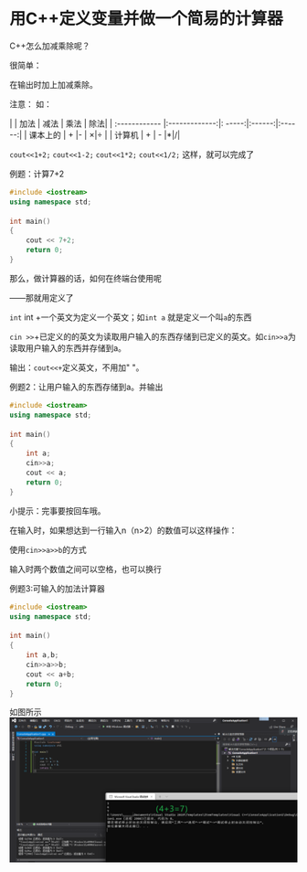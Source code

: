 # 用C++定义变量并做一个简易的计算器
C++怎么加减乘除呢？

很简单：

在输出时加上加减乘除。

注意：
如：

|               | 加法           | 减法    | 乘法   |     除法|
| :------------ |:-------------:|: -----:|:------:|:------:|
| 课本上的       | +              |-       |       ×|÷      |
| 计算机         | +              |  -     |*|/|

```cout<<1+2;```
```cout<<1-2;```
```cout<<1*2;```
```cout<<1/2;```
这样，就可以完成了

例题：计算7+2


```C++
#include <iostream>
using namespace std;

int main()
{
    cout << 7+2;
    return 0;
}
```
那么，做计算器的话，如何在终端台使用呢

——那就用定义了

`int`
int +一个英文为定义一个英文；如```int a``` 就是定义一个叫`a`的东西

```cin >>```+已定义的的英文为读取用户输入的东西存储到已定义的英文。如```cin>>a```为读取用户输入的东西并存储到a。

输出：```cout<<+```定义英文，不用加" "。

例题2：让用户输入的东西存储到a。并输出

```C++
#include <iostream>
using namespace std;

int main()
{
    int a;
    cin>>a;
    cout << a;
    return 0;
}
```
小提示：完事要按回车哦。

在输入时，如果想达到一行输入n（n>2）的数值可以这样操作：

使用```cin>>a>>b```的方式

输入时两个数值之间可以空格，也可以换行

例题3:可输入的加法计算器

```C++
#include <iostream>
using namespace std;

int main()
{
    int a,b;
    cin>>a>>b;
    cout << a+b;
    return 0;
}
```
如图所示
![4+3](.\4+3.png)

